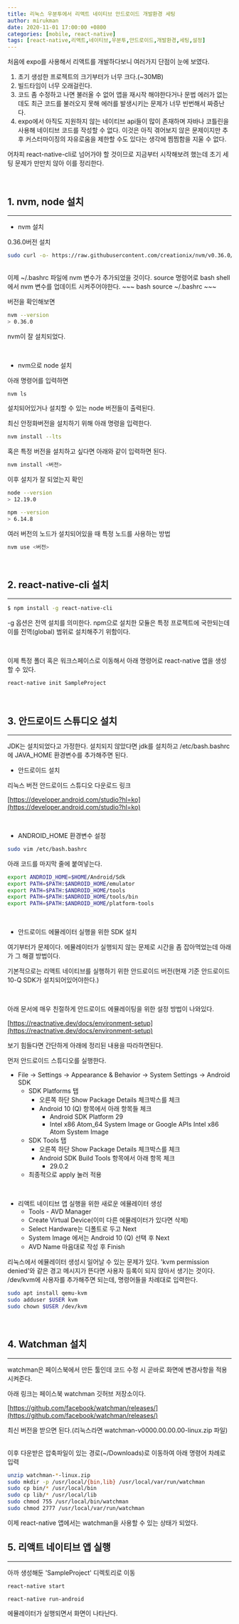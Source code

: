 ```yaml
---
title: 리눅스 우분투에서 리액트 네이티브 안드로이드 개발환경 세팅
author: mirukman
date: 2020-11-01 17:00:00 +0800
categories: [mobile, react-native]
tags: [react-native,리액트,네이티브,우분투,안드로이드,개발환경,세팅,설정]
---
```


처음에 expo를 사용해서 리액트를 개발하다보니 여러가지 단점이 눈에 보였다.

1. 초기 생성한 프로젝트의 크기부터가 너무 크다.(~30MB)
2. 빌드타임이 너무 오래걸린다.
3. 코드 좀 수정하고 나면 불러올 수 없어 앱을 재시작 해야한다거나 문법 에러가 없는데도 최근 코드를 불러오지 못해 에러를 발생시키는 문제가 너무 빈번해서 짜증난다.
4. expo에서 아직도 지원하지 않는 네이티브 api들이 많이 존재하며 자바나 코틀린을 사용해 네이티브 코드를 작성할 수 없다. 이것은 아직 겪어보지 않은 문제이지만 추후 커스터마이징의 자유로움을 제한할 수도 있다는 생각에 찜찜함을 지울 수 없다.

어차피 react-native-cli로 넘어가야 할 것이므로 지금부터 시작해보려 했는데 초기 세팅 문제가 만만치 않아 이를 정리한다.

<br>

## 1. nvm, node 설치 ##
---

+ nvm 설치

0.36.0버전 설치

~~~ bash
sudo curl -o- https://raw.githubusercontent.com/creationix/nvm/v0.36.0/install.sh | bash
~~~

<br>
이제 ~/.bashrc 파일에 nvm 변수가 추가되었을 것이다. source 명령어로 bash shell에서 nvm 변수를 업데이트 시켜주어야한다.
~~~ bash
source ~/.bashrc
~~~

버전을 확인해보면 

~~~ bash
nvm --version
> 0.36.0
~~~

nvm이 잘 설치되었다.

<br>

+ nvm으로 node 설치

아래 명령어를 입력하면

~~~ bash
nvm ls
~~~

설치되어있거나 설치할 수 있는 node 버전들이 출력된다.

최신 안정화버전을 설치하기 위해 아래 명령을 입력한다.

~~~ bash
nvm install --lts
~~~

혹은 특정 버전을 설치하고 싶다면 아래와 같이 입력하면 된다.

~~~ bash
nvm install <버전>
~~~

이후 설치가 잘 되었는지 확인

~~~ bash
node --version
> 12.19.0
~~~

~~~ bash
npm --version
> 6.14.8
~~~

여러 버전의 노드가 설치되어있을 때 특정 노드를 사용하는 방법

~~~ bash
nvm use <버전>
~~~

<br>

## 2. react-native-cli 설치 ##
---

~~~ bash
$ npm install -g react-native-cli
~~~

-g 옵션은 전역 설치를 의미한다. npm으로 설치한 모듈은 특정 프로젝트에 국한되는데 이를 전역(global) 범위로 설치해주기 위함이다.

<br>

이제 특정 폴더 혹은 워크스페이스로 이동해서 아래 명령어로 react-native 앱을 생성할 수 있다.

~~~ bash
react-native init SampleProject
~~~

<br>

## 3. 안드로이드 스튜디오 설치 ##
---

JDK는 설치되었다고 가정한다. 설치되지 않았다면 jdk를 설치하고 /etc/bash.bashrc에 JAVA_HOME 환경변수를 추가해주면 된다.

+ 안드로이드 설치

리눅스 버전 안드로이드 스튜디오 다운로드 링크

[https://developer.android.com/studio?hl=ko](https://developer.android.com/studio?hl=ko)

<br>

+ ANDROID_HOME 환경변수 설정

~~~ bash
sudo vim /etc/bash.bashrc
~~~

아래 코드를 마지막 줄에 붙여넣는다.

~~~ bash
export ANDROID_HOME=$HOME/Android/Sdk
export PATH=$PATH:$ANDROID_HOME/emulator
export PATH=$PATH:$ANDROID_HOME/tools
export PATH=$PATH:$ANDROID_HOME/tools/bin
export PATH=$PATH:$ANDROID_HOME/platform-tools
~~~

<br>

+ 안드로이드 에뮬레이터 실행을 위한 SDK 설치

여기부터가 문제이다. 에뮬레이터가 실행되지 않는 문제로 시간을 좀 잡아먹었는데 아래가 그 해결 방법이다.

기본적으로는 리액트 네이티브를 실행하기 위한 안드로이드 버전(현재 기준 안드로이드10-Q SDK가 설치되어있어야한다.)

<br>


아래 문서에 매우 친절하게 안드로이드 에뮬레이팅을 위한 설정 방법이 나와있다.

[https://reactnative.dev/docs/environment-setup](https://reactnative.dev/docs/environment-setup)


보기 힘들다면 간단하게 아래에 정리된 내용을 따라하면된다.

먼저 안드로이드 스튜디오를 실행한다.

+ File → Settings → Appearance & Behavior → System Settings → Android SDK
	+ SDK Platforms 탭
		+ 오른쪽 하단 Show Package Details 체크박스를 체크
		+ Android 10 (Q) 항목에서 아래 항목들 체크
			+ Android SDK Platform 29
			+ Intel x86 Atom_64 System Image or Google APIs Intel x86 Atom System Image
	+ SDK Tools 탭
		+ 오른쪽 하단 Show Package Details 체크박스를 체크
		+ Android SDK Build Tools 항목에서 아래 항목 체크
			+ 29.0.2
	+ 최종적으로 apply 눌러 적용

<br>

+ 리액트 네이티브 앱 실행을 위한 새로운 에뮬레이터 생성
	+ Tools - AVD Manager
	+ Create Virtual Device(이미 다른 에뮬레이터가 있다면 삭제)
	+ Select Hardware는 디폴트로 두고 Next
	+ System Image 에서는 Android 10 (Q) 선택 후 Next
	+ AVD Name 마음대로 작성 후 Finish

리눅스에서 에뮬레이터 생성시 일어날 수 있는 문제가 있다. 'kvm permission denied'와 같은 경고 메시지가 뜬다면 사용자 등록이 되지 않아서 생기는 것이다. /dev/kvm에 사용자를 추가해주면 되는데, 명령어들을 차례대로 입력한다.

~~~ bash
sudo apt install qemu-kvm
sudo adduser $USER kvm
sudo chown $USER /dev/kvm
~~~

<br>

## 4. Watchman 설치 ##
---

watchman은 페이스북에서 만든 툴인데 코드 수정 시 곧바로 화면에 변경사항을 적용시켜준다.

아래 링크는 페이스북 watchman 깃허브 저장소이다.

[https://github.com/facebook/watchman/releases/](https://github.com/facebook/watchman/releases/)

최신 버전을 받으면 된다.(리눅스라면 watchman-v0000.00.00.00-linux.zip 파일)

<br>
이후 다운받은 압축파일이 있는 경로(~/Downloads)로 이동하여 아래 명령어 차례로 입력

~~~ bash
unzip watchman-*-linux.zip
sudo mkdir -p /usr/local/{bin,lib} /usr/local/var/run/watchman
sudo cp bin/* /usr/local/bin
sudo cp lib/* /usr/local/lib
sudo chmod 755 /usr/local/bin/watchman
sudo chmod 2777 /usr/local/var/run/watchman
~~~

이제 react-native 앱에서는 watchman을 사용할 수 있는 상태가 되었다.

## 5. 리액트 네이티브 앱 실행 ##
---

아까 생성해둔 'SampleProject' 디렉토리로 이동

~~~ bash
react-native start
~~~

~~~ bash
react-native run-android
~~~

에뮬레이터가 실행되면서 화면이 나타난다.
